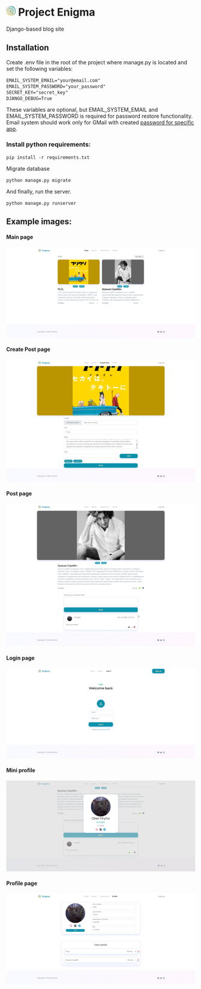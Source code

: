# <img src="static/logo.svg" width="25px"> Project Enigma

Django-based blog site

## Installation

Create .env file in the root of the project where manage.py is located and set the following variables:

```properties
EMAIL_SYSTEM_EMAIL="your@email.com"
EMAIL_SYSTEM_PASSWORD="your_password"
SECRET_KEY="secret_key"
DJANGO_DEBUG=True
```

These variables are optional, but EMAIL_SYSTEM_EMAIL and EMAIL_SYSTEM_PASSWORD is required for password restore
functionality. Email system should work only for GMail with
created [password for specific app](https://support.google.com/accounts/answer/185833).

### Install python requirements:

```shell
pip install -r requirements.txt
```

Migrate database
```shell
python manage.py migrate
```

And finally, run the server.

```shell
python manage.py runserver
```

## Example images:

#### Main page

![Sample Image](./Images/main_page.png)

#### Create Post page

![Sample Image](./Images/add_post.png)

#### Post page

![Sample Image](./Images/added_post.png)

#### Login page

![Sample Image](./Images/login_page.png)

#### Mini profile

![Sample Image](./Images/mini_profile.png)

#### Profile page

![Sample Image](./Images/profile_page.png)

